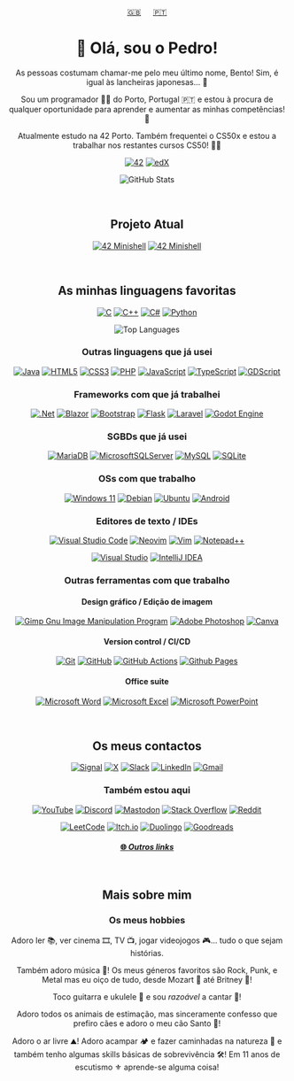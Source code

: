 <div align="center">

  [:uk:](README.md)
  &emsp;
  [:portugal:](README.pt-pt.md)

  <h1>👋 Olá, sou o Pedro!</h1>

  As pessoas costumam chamar-me pelo meu último nome, Bento! Sim, é igual às lancheiras japonesas... :bento:

  Sou um programador :technologist: do Porto, Portugal :portugal: e estou à procura de qualquer oportunidade para aprender e aumentar as minhas competências! :brain:

  Atualmente estudo na 42 Porto. Também frequentei o CS50x e estou a trabalhar nos restantes cursos CS50! :student:

  [![42](https://img.shields.io/badge/-42-black?style=for-the-badge&logo=42&logoColor=white)](https://www.42porto.com/en/)
  [![edX](https://img.shields.io/badge/edX-%2302262B.svg?style=for-the-badge&logo=edX&logoColor=white)](https://www.edx.org/learn/computer-science/harvard-university-cs50-s-introduction-to-computer-science)
  
  ![GitHub Stats](https://github-readme-stats.vercel.app/api?username=PBento96&show_icons=true&show=reviews,discussions_started,discussions_answered,prs_merged,prs_merged_percentage&count_private=true&theme=dark&rank_icon=github)

  <br>

  <h2>Projeto Atual</h2>

  [![42 Minishell](https://github-readme-stats.vercel.app/api/pin/?username=PBento96&repo=minishell&theme=dark&show_icons=true&include_all_commits=true)](https://github.com/PBento96/minishell)
  [![42 Minishell](https://github-readme-stats.vercel.app/api/pin/?username=PBento96&repo=CESAEDigitalOnlineCourses&theme=dark&show_icons=true&include_all_commits=true)](https://github.com/PBento96/CESAEDigitalOnlineCourses)

  <br>

  <h2>As minhas linguagens favoritas</h2>

  [![C](https://img.shields.io/badge/c-%2300599C.svg?style=for-the-badge&logo=c&logoColor=white)](https://www.open-std.org/jtc1/sc22/wg14/)
  [![C++](https://img.shields.io/badge/c++-%2300599C.svg?style=for-the-badge&logo=c%2B%2B&logoColor=white)](https://isocpp.org/)
  [![C#](https://img.shields.io/badge/c%23-%23239120.svg?style=for-the-badge&logo=csharp&logoColor=white)](https://learn.microsoft.com/en-us/dotnet/csharp/)
  [![Python](https://img.shields.io/badge/python-3670A0?style=for-the-badge&logo=python&logoColor=ffdd54)](https://www.python.org/)
  
  ![Top Languages](https://github-readme-stats.vercel.app/api/top-langs/?username=PBento96&layout=compact&theme=dark&langs_count=10)

  <h3>Outras linguagens que já usei</h3>

  [![Java](https://img.shields.io/badge/java-%23ED8B00.svg?style=for-the-badge&logo=openjdk&logoColor=white)](https://dev.java/)
  [![HTML5](https://img.shields.io/badge/html5-%23E34F26.svg?style=for-the-badge&logo=html5&logoColor=white)](https://html.spec.whatwg.org/)
  [![CSS3](https://img.shields.io/badge/css3-%231572B6.svg?style=for-the-badge&logo=css3&logoColor=white)](https://www.w3.org/TR/CSS/#css)
  [![PHP](https://img.shields.io/badge/php-%23777BB4.svg?style=for-the-badge&logo=php&logoColor=white)](https://www.php.net/)
  [![JavaScript](https://img.shields.io/badge/javascript-%23323330.svg?style=for-the-badge&logo=javascript&logoColor=%23F7DF1E)](https://ecma-international.org/publications-and-standards/standards/ecma-262/)
  [![TypeScript](https://img.shields.io/badge/typescript-%23007ACC.svg?style=for-the-badge&logo=typescript&logoColor=white)](https://www.typescriptlang.org/)
  [![GDScript](https://img.shields.io/badge/GDScript-%2374267B.svg?style=for-the-badge&logo=godotengine&logoColor=white)](https://docs.godotengine.org/en/stable/tutorials/scripting/gdscript/index.html)

  <h3>Frameworks com que já trabalhei</h3>

  [![.Net](https://img.shields.io/badge/.NET-5C2D91?style=for-the-badge&logo=.net&logoColor=white)](https://dotnet.microsoft.com/)
  [![Blazor](https://img.shields.io/badge/blazor-%235C2D91.svg?style=for-the-badge&logo=blazor&logoColor=white)](https://dotnet.microsoft.com/en-us/apps/aspnet/web-apps/blazor)
  [![Bootstrap](https://img.shields.io/badge/bootstrap-%238511FA.svg?style=for-the-badge&logo=bootstrap&logoColor=white)](https://getbootstrap.com/)
  [![Flask](https://img.shields.io/badge/flask-%23000.svg?style=for-the-badge&logo=flask&logoColor=white)](https://palletsprojects.com/projects/flask/)
  [![Laravel](https://img.shields.io/badge/laravel-%23FF2D20.svg?style=for-the-badge&logo=laravel&logoColor=white)](https://laravel.com/)
  [![Godot Engine](https://img.shields.io/badge/GODOT-%23FFFFFF.svg?style=for-the-badge&logo=godot-engine)](https://godotengine.org/)

  <h3>SGBDs que já usei</h3>

  [![MariaDB](https://img.shields.io/badge/MariaDB-003545?style=for-the-badge&logo=mariadb&logoColor=white)](https://www.phpmyadmin.net/)
  [![MicrosoftSQLServer](https://img.shields.io/badge/Microsoft%20SQL%20Server-CC2927?style=for-the-badge&logo=microsoft%20sql%20server&logoColor=white)](https://www.microsoft.com/sql-server)
  [![MySQL](https://img.shields.io/badge/mysql-4479A1.svg?style=for-the-badge&logo=mysql&logoColor=white)](https://www.mysql.com/)
  [![SQLite](https://img.shields.io/badge/sqlite-%2307405e.svg?style=for-the-badge&logo=sqlite&logoColor=white)](https://sqlite.org/)

  <h3>OSs com que trabalho</h3>

  [![Windows 11](https://img.shields.io/badge/Windows%2011-%230079d5.svg?style=for-the-badge&logo=Windows%2011&logoColor=white)](https://www.microsoft.com/windows/windows-11)
  [![Debian](https://img.shields.io/badge/Debian-D70A53?style=for-the-badge&logo=debian&logoColor=white)](https://www.debian.org/)
  [![Ubuntu](https://img.shields.io/badge/Ubuntu-E95420?style=for-the-badge&logo=ubuntu&logoColor=white)](https://ubuntu.com/)
  [![Android](https://img.shields.io/badge/Android-3DDC84?style=for-the-badge&logo=android&logoColor=white)](https://www.android.com/)

  <h3>Editores de texto / IDEs</h3>

  [![Visual Studio Code](https://img.shields.io/badge/Visual%20Studio%20Code-0078d7.svg?style=for-the-badge&logo=visual-studio-code&logoColor=white)](https://code.visualstudio.com/)
  [![Neovim](https://img.shields.io/badge/NeoVim-%2357A143.svg?&style=for-the-badge&logo=neovim&logoColor=white)](https://neovim.io/)
  [![Vim](https://img.shields.io/badge/VIM-%2311AB00.svg?style=for-the-badge&logo=vim&logoColor=white)](https://www.vim.org/)
  [![Notepad++](https://img.shields.io/badge/Notepad++-90E59A.svg?style=for-the-badge&logo=notepad%2b%2b&logoColor=black)](http://notepad-plus-plus.org/)

  [![Visual Studio](https://img.shields.io/badge/Visual%20Studio-5C2D91.svg?style=for-the-badge&logo=visual-studio&logoColor=white)](https://visualstudio.microsoft.com/)
  [![IntelliJ IDEA](https://img.shields.io/badge/IntelliJIDEA-000000.svg?style=for-the-badge&logo=intellij-idea&logoColor=white)](https://www.jetbrains.com/idea/)

  <h3>Outras ferramentas com que trabalho</h3>

  <h4>Design gráfico / Edição de imagem</h4>

  [![Gimp Gnu Image Manipulation Program](https://img.shields.io/badge/Gimp-657D8B?style=for-the-badge&logo=gimp&logoColor=FFFFFF)](https://www.gimp.org/)
  [![Adobe Photoshop](https://img.shields.io/badge/adobe%20photoshop-%2331A8FF.svg?style=for-the-badge&logo=adobe%20photoshop&logoColor=white)](https://www.adobe.com/products/photoshop.html)
  [![Canva](https://img.shields.io/badge/Canva-%2300C4CC.svg?style=for-the-badge&logo=Canva&logoColor=white)](https://www.canva.com/)

  <h4>Version control / CI/CD</h4>

  [![Git](https://img.shields.io/badge/git-%23F05033.svg?style=for-the-badge&logo=git&logoColor=white)](https://git-scm.com/)
  [![GitHub](https://img.shields.io/badge/github-%23121011.svg?style=for-the-badge&logo=github&logoColor=white)](https://github.com/PBento96)
  [![GitHub Actions](https://img.shields.io/badge/github%20actions-%232671E5.svg?style=for-the-badge&logo=githubactions&logoColor=white)](https://github.com/features/actions)
  [![Github Pages](https://img.shields.io/badge/github%20pages-121013?style=for-the-badge&logo=github&logoColor=white)](https://pages.github.com/)

  <h4>Office suite</h4>

  [![Microsoft Word](https://img.shields.io/badge/Microsoft_Word-2B579A?style=for-the-badge&logo=microsoft-word&logoColor=white)](https://www.credly.com/badges/b622938f-e85a-4628-8470-cfcb14bc6fc4/public_url)
  [![Microsoft Excel](https://img.shields.io/badge/Microsoft_Excel-217346?style=for-the-badge&logo=microsoft-excel&logoColor=white)](https://www.credly.com/badges/baa24329-c437-4d8a-ba00-ebccc3bd8030/public_url)
  [![Microsoft PowerPoint](https://img.shields.io/badge/Microsoft_PowerPoint-B7472A?style=for-the-badge&logo=microsoft-powerpoint&logoColor=white)](https://www.credly.com/badges/912e737c-3c51-400a-89da-4b5d9bba060e/public_url)

  <br>

  <h2>Os meus contactos</h2>

  [![Signal](https://img.shields.io/badge/Signal-%23039BE5.svg?style=for-the-badge&logo=Signal&logoColor=white)](https://signal.me/#eu/B3In5KpYI6h3bPY_xhhSA5Jf_WaAFj9FD0YyjoeTTq1XG-KYBO1IsL31nkuhokeB)
  [![X](https://img.shields.io/badge/X-%23000000.svg?style=for-the-badge&logo=X&logoColor=white)](https://x.com/PBentoIT)
  [![Slack](https://img.shields.io/badge/Slack-4A154B?style=for-the-badge&logo=slack&logoColor=white)](https://42born2code.slack.com/team/U06T0QE4EKD)
  [![LinkedIn](https://img.shields.io/badge/linkedin-%230077B5.svg?style=for-the-badge&logo=linkedin&logoColor=white)](https://www.linkedin.com/in/pbentoit/)
  [![Gmail](https://img.shields.io/badge/Gmail-D14836?style=for-the-badge&logo=gmail&logoColor=white)](mailto:pbentoit@gmail.com)

  <h3>Também estou aqui</h3>

  [![YouTube](https://img.shields.io/badge/YouTube-%23FF0000.svg?style=for-the-badge&logo=YouTube&logoColor=white)](https://www.youtube.com/@PBentoIT)
  [![Discord](https://img.shields.io/badge/Discord-%235865F2.svg?style=for-the-badge&logo=discord&logoColor=white)](https://discordapp.com/users/1088477440843714692)
  [![Mastodon](https://img.shields.io/badge/-MASTODON-%232B90D9?style=for-the-badge&logo=mastodon&logoColor=white)](https://defcon.social/@PBento)
  [![Stack Overflow](https://img.shields.io/badge/-Stackoverflow-FE7A16?style=for-the-badge&logo=stack-overflow&logoColor=white)](https://stackoverflow.com/users/22595449/bento)
  [![Reddit](https://img.shields.io/badge/Reddit-%23FF4500.svg?style=for-the-badge&logo=Reddit&logoColor=white)](https://www.reddit.com/user/PBentoIT/)

  [![LeetCode](https://img.shields.io/badge/LeetCode-000000?style=for-the-badge&logo=LeetCode&logoColor=#d16c06)](https://leetcode.com/u/pbento/)
  [![Itch.io](https://img.shields.io/badge/Itch-%23FF0B34.svg?style=for-the-badge&logo=Itch.io&logoColor=white)](https://pbento.itch.io)
  [![Duolingo](https://img.shields.io/badge/Duolingo-%234DC730.svg?style=for-the-badge&logo=Duolingo&logoColor=white)](https://www.duolingo.com/profile/PedroBento1996)
  [![Goodreads](https://img.shields.io/badge/Goodreads-F3F1EA?style=for-the-badge&logo=goodreads&logoColor=372213)](https://www.goodreads.com/user/show/124475315-pedro-bento)

  <h4>

  [:globe_with_meridians: _Outros links_](https://linktr.ee/PBentoIT)

  </h4>

  <br>

  <h2>Mais sobre mim</h2>

  <h3>Os meus hobbies</h3>

  Adoro ler :books:, ver cinema :film_strip:, TV :tv:, jogar videojogos :video_game:... tudo o que sejam histórias.

  Também adoro música :musical_note:! Os meus géneros favoritos são Rock, Punk, e Metal mas eu oiço de tudo, desde Mozart :musical_score: até Britney :woman_dancing:!

  Toco guitarra e ukulele :guitar: e sou _razoável_ a cantar :microphone:!

  Adoro todos os animais de estimação, mas sinceramente confesso que prefiro cães e adoro o meu cão Santo :dog:!

  Adoro o ar livre :mountain:! Adoro acampar :camping: e fazer caminhadas na natureza :hiking_boot: e também tenho algumas skills básicas de sobrevivência :hammer_and_wrench:! Em 11 anos de escutismo :fleur_de_lis: aprende-se alguma coisa!

</div>
